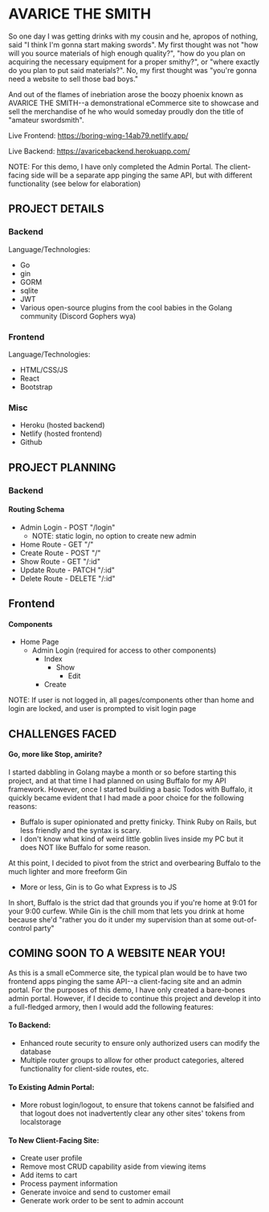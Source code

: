 # AVARICE THE SMITH

So one day I was getting drinks with my cousin and he, apropos of nothing, said "I think I'm gonna start making swords". My first thought was not "how will you source materials of high enough quality?", "how do you plan on acquiring the necessary equipment for a proper smithy?", or "where exactly do you plan to put said materials?". No, my first thought was "you're gonna need a website to sell those bad boys."

And out of the flames of inebriation arose the boozy phoenix known as AVARICE THE SMITH--a demonstrational eCommerce site to showcase and sell the merchandise of he who would someday proudly don the title of "amateur swordsmith".

Live Frontend: https://boring-wing-14ab79.netlify.app/

Live Backend: https://avaricebackend.herokuapp.com/

NOTE: For this demo, I have only completed the Admin Portal. The client-facing side will be a separate app pinging the same API, but with different functionality (see below for elaboration)

## PROJECT DETAILS

### Backend

Language/Technologies:

* Go
* gin
* GORM
* sqlite
* JWT
* Various open-source plugins from the cool babies in the Golang community (Discord Gophers wya)

### Frontend

Language/Technologies:

* HTML/CSS/JS
* React
* Bootstrap

### Misc

* Heroku (hosted backend)
* Netlify (hosted frontend)
* Github

## PROJECT PLANNING

### Backend

#### Routing Schema

* Admin Login - POST "/login"
    * NOTE: static login, no option to create new admin
* Home Route - GET "/"
* Create Route - POST "/"
* Show Route - GET "/:id"
* Update Route - PATCH "/:id"
* Delete Route - DELETE "/:id"

## Frontend

#### Components

* Home Page
    * Admin Login (required for access to other components)
        * Index
            * Show
                * Edit
        * Create

NOTE: If user is not logged in, all pages/components other than home and login are locked, and user is prompted to visit login page

## CHALLENGES FACED

#### Go, more like Stop, amirite?

I started dabbling in Golang maybe a month or so before starting this project, and at that time I had planned on using Buffalo for my API framework. However, once I started building a basic Todos with Buffalo, it quickly became evident that I had made a poor choice for the following reasons:

* Buffalo is super opinionated and pretty finicky. Think Ruby on Rails, but less friendly and the syntax is scary.
* I don't know what kind of weird little goblin lives inside my PC but it does NOT like Buffalo for some reason.

At this point, I decided to pivot from the strict and overbearing Buffalo to the much lighter and more freeform Gin

* More or less, Gin is to Go what Express is to JS

In short, Buffalo is the strict dad that grounds you if you're home at 9:01 for your 9:00 curfew. While Gin is the chill mom that lets you drink at home because she'd "rather you do it under my supervision than at some out-of-control party"

## COMING SOON TO A WEBSITE NEAR YOU!

As this is a small eCommerce site, the typical plan would be to have two frontend apps pinging the same API--a client-facing site and an admin portal. For the purposes of this demo, I have only created a bare-bones admin portal. However, if I decide to continue this project and develop it into a full-fledged armory, then I would add the following features:

#### To Backend:
* Enhanced route security to ensure only authorized users can modify the database
* Multiple router groups to allow for other product categories, altered functionality for client-side routes, etc.

#### To Existing Admin Portal:
* More robust login/logout, to ensure that tokens cannot be falsified and that logout does not inadvertently clear any other sites' tokens from localstorage

#### To New Client-Facing Site:
* Create user profile
* Remove most CRUD capability aside from viewing items
* Add items to cart
* Process payment information
* Generate invoice and send to customer email
* Generate work order to be sent to admin account